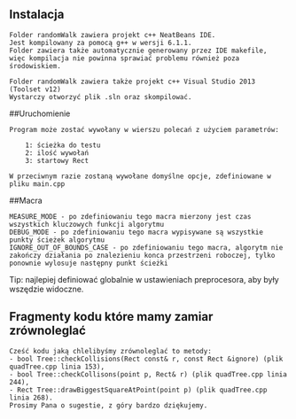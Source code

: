 ## Instalacja

	Folder randomWalk zawiera projekt c++ NeatBeans IDE.
	Jest kompilowany za pomocą g++ w wersji 6.1.1.
	Folder zawiera także automatycznie generowany przez IDE makefile,
	więc kompilacja nie powinna sprawiać problemu również poza środowiskiem.
	
	Folder randomWalk zawiera także projekt c++ Visual Studio 2013 (Toolset v12)
	Wystarczy otworzyć plik .sln oraz skompilować.
	
##Uruchomienie	

	Program może zostać wywołany w wierszu polecań z użyciem parametrów:

		1: ścieżka do testu
		2: ilość wywołań
		3: startowy Rect
		
	W przeciwnym razie zostaną wywołane domyślne opcje, zdefiniowane w pliku main.cpp
	
##Macra

	MEASURE_MODE - po zdefiniowaniu tego macra mierzony jest czas wszystkich kluczowych funkcji algorytmu
	DEBUG_MODE - po zdefiniowaniu tego macra wypisywane są wszystkie punkty ścieżek algorytmu
	IGNORE_OUT_OF_BOUNDS_CASE - po zdefiniowaniu tego macra, algorytm nie zakończy działania po znalezieniu konca przestrzeni roboczej, tylko 	ponownie wylosuje następny punkt ścieżki
	
Tip: najlepiej definiować globalnie w ustawieniach preprocesora, aby były wszędzie widoczne.
 
## Fragmenty kodu które mamy zamiar zrównoleglać

	Cześć kodu jaką chlelibyśmy zrównoleglać to metody:
	- bool Tree::checkCollisions(Rect const& r, const Rect &ignore) (plik quadTree.cpp linia 153),
	- bool Tree::checkCollisons(point p, Rect& r) (plik quadTree.cpp linia 244),
	- Rect Tree::drawBiggestSquareAtPoint(point p) (plik quadTree.cpp linia 268).
	Prosimy Pana o sugestie, z góry bardzo dziękujemy.